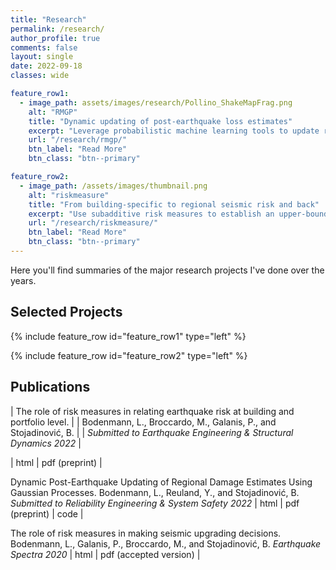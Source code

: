 ```yaml
---
title: "Research"
permalink: /research/
author_profile: true
comments: false
layout: single
date: 2022-09-18
classes: wide

feature_row1:
  - image_path: assets/images/research/Pollino_ShakeMapFrag.png
    alt: "RMGP"
    title: "Dynamic updating of post-earthquake loss estimates"
    excerpt: "Leverage probabilistic machine learning tools to update risk models with early damage reports"
    url: "/research/rmgp/"
    btn_label: "Read More"
    btn_class: "btn--primary"

feature_row2:
  - image_path: /assets/images/thumbnail.png
    alt: "riskmeasure"
    title: "From building-specific to regional seismic risk and back"
    excerpt: "Use subadditive risk measures to establish an upper-bound relation between building-specific and regional seismic risk"
    url: "/research/riskmeasure/"
    btn_label: "Read More"
    btn_class: "btn--primary"
---
```


Here you'll find summaries of the major research projects I've done over the years.

## Selected Projects

{% include feature_row id="feature_row1" type="left" %}

{% include feature_row id="feature_row2" type="left" %}

## Publications

| The role of risk measures in relating earthquake risk at building and portfolio level. |
| Bodenmann, L., Broccardo, M., Galanis, P., and Stojadinović, B. |
| *Submitted to Earthquake Engineering & Structural Dynamics 2022* |

| html | pdf (preprint) | 

Dynamic Post-Earthquake Updating of Regional Damage Estimates Using Gaussian Processes. 
Bodenmann, L., Reuland, Y., and Stojadinović, B. 
*Submitted to Reliability Engineering & System Safety 2022*
| html | pdf (preprint) | code |

The role of risk measures in making seismic upgrading decisions. 
Bodenmann, L., Galanis, P., Broccardo, M., and Stojadinović, B. 
*Earthquake Spectra 2020*
| html | pdf (accepted version) | 

